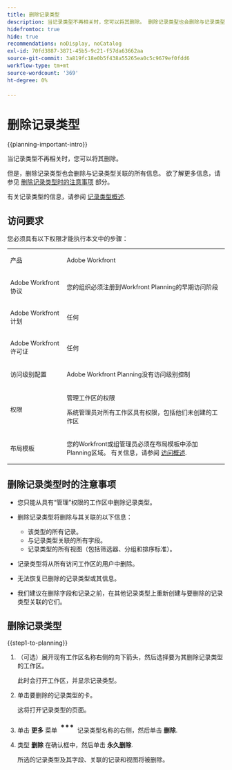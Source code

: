 ```yaml
---
title: 删除记录类型
description: 当记录类型不再相关时，您可以将其删除。 删除记录类型也会删除与记录类型关联的所有信息，如其记录、字段和视图。
hidefromtoc: true
hide: true
recommendations: noDisplay, noCatalog
exl-id: 70fd3887-3871-45b5-9c21-f57da63662aa
source-git-commit: 3a819fc18e0b5f438a55265ea0c5c9679ef0fdd6
workflow-type: tm+mt
source-wordcount: '369'
ht-degree: 0%

---
```


<!--update the metadata with real information when making this available in TOC and in the left nav:
---
title: Delete record types
description: You can delete record types when they are no longer relevant. 
author: Alina
feature: Work Management
topic: Architecture
role: User
hidefromtoc: yes
hide: yes
---
-->

# 删除记录类型

{{planning-important-intro}}

当记录类型不再相关时，您可以将其删除。

但是，删除记录类型也会删除与记录类型关联的所有信息。 欲了解更多信息，请参见 [删除记录类型时的注意事项](#considerations-when-deleting-record-types) 部分。

有关记录类型的信息，请参阅 [记录类型概述](/help/quicksilver/planning/architecture/overview-of-record-types.md).

<!-- last sentence might need to be deleted when we can recover or replace deleted record types-->

## 访问要求

您必须具有以下权限才能执行本文中的步骤：

<table style="table-layout:auto">
 <col>
 </col>
 <col>
 </col>
 <tbody>
    <tr>
<tr>
<td>
   <p> 产品</p> </td>
   <td>
   <p> Adobe Workfront</p> </td>
  </tr>  
 <td role="rowheader"><p>Adobe Workfront协议</p></td>
   <td>
<p>您的组织必须注册到Workfront Planning的早期访问阶段 </p>
   </td>
  </tr>
  <tr>
   <td role="rowheader"><p>Adobe Workfront计划</p></td>
   <td>
<p>任何</p>
   </td>
  </tr>
  <tr>
   <td role="rowheader"><p>Adobe Workfront许可证</p></td>
   <td>
   <p>任何</p> 
  </td>
  </tr>

<tr>
   <td role="rowheader"><p>访问级别配置</p></td>
   <td> <p>Adobe Workfront Planning没有访问级别控制</p>  
</td>
  </tr>

<tr>
   <td role="rowheader"><p>权限</p></td>
   <td> <p>管理工作区的权限</a> </p>  
   <p>系统管理员对所有工作区具有权限，包括他们未创建的工作区
</td>
  </tr>
<tr>
   <td role="rowheader"><p>布局模板</p></td>
   <td> <p>您的Workfront或组管理员必须在布局模板中添加Planning区域。 有关信息，请参阅 <a href="/help/quicksilver/planning/access/access-overview.md">访问概述</a>. </p>  
</td>
  </tr>

</tbody>
</table>

<!--Maybe enable this at GA - but Planning is not supposed to have Access controls in the Workfront Access Level: 
>[!NOTE]
>
>If you don't have access, ask your Workfront administrator if they set additional restrictions in your access level. For information on how a Workfront administrator can change your access level, see [Create or modify custom access levels](/help/quicksilver/administration-and-setup/add-users/configure-and-grant-access/create-modify-access-levels.md). -->

<!-- Notes to add for the table: for the "Workfront plans" row: the above is only for closed beta; when going to GA - activate the following plans:    
<p>Current plan: Prime and Ultimate</p>
<p>Legacy plan: Enterprise</p>-->

<!-- Notes for the table: for the "Workfront access" row: <p>For more information, see <a href="../../administration-and-setup/add-users/access-levels-and-object-permissions/wf-licenses.md" class="MCXref xref">Adobe Workfront licenses overview</a>.</p>-->

## 删除记录类型时的注意事项

<!--check this and ensure these are still true - some things might change with / after closed beta-->

* 您只能从具有“管理”权限的工作区中删除记录类型。
* 删除记录类型将删除与其关联的以下信息：

   * 该类型的所有记录。
   * 与记录类型关联的所有字段。
   * 记录类型的所有视图（包括筛选器、分组和排序标准）。
* 记录类型将从所有访问工作区的用户中删除。
* 无法恢复已删除的记录类型或其信息。
* 我们建议在删除字段和记录之前，在其他记录类型上重新创建与要删除的记录类型关联的它们。

## 删除记录类型

{{step1-to-planning}}

1. （可选）展开现有工作区名称右侧的向下箭头，然后选择要为其删除记录类型的工作区。

   此时会打开工作区，并显示记录类型。
1. 单击要删除的记录类型的卡。

   这将打开记录类型的页面。
1. 单击 **更多** 菜单 ![](assets/more-menu.png) 记录类型名称的右侧，然后单击 **删除**. <!--add screen shot when they finalize the UI-->
1. 类型 **删除** 在确认框中，然后单击 **永久删除**.

   所选的记录类型及其字段、关联的记录和视图将被删除。
